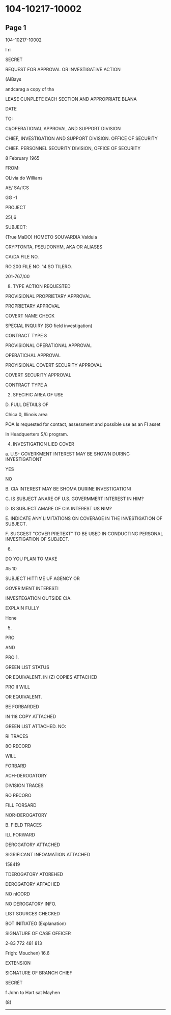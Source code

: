 # 104-10217-10002

## Page 1

104-10217-10002

I ri

SECRET

REQUEST FOR APPROVAL OR INVESTIGATIVE ACTION

(AlBays

andcarag a copy of tha

LEASE CUNPLETE EACH SECTION AND APPROPRIATE BLANA

DATE

TO:

CI/OPERATIONAL APPROVAL AND SUPPORT DIVISION

CHIEF, INVESTIGATION AND SUPPORT DIVISION. OFFICE OF SECURITY

CHIEF. PERSONNEL SECURITY DIVISION, OFFICE OF SECURITY

8 February 1965

FROM:

OLivia do Willians

AE/ SA/ICS

GG -1

PROJECT

25),6

SUBJECT:

(True MaDO) HOMETO SOUVARDIA Valduia

CRYPTONTA, PSEUDONYM, AKA OR ALIASES

CA/DA FILE NO.

RO 200 FILE NO. 14 SO TILERO.

201-767/00

8. TYPE ACTION REQUESTED

PROVISIONAL PROPRIETARY APPROVAL

PROPRIETARY APPROVAL

COVERT NAME CHECK

SPECIAL INQUIRY (SO field investigation)

CONTRACT TYPE 8

PROVISIONAL OPERATIONAL APPROVAL

OPERATICHAL APPROVAL

PROYISIONAL COVERT SECURITY APPROVAL

COVERT SECURITY APPROVAL

CONTRACT TYPE A

2. SPECIFIC AREA OF USE

D. FULL DETAILS OF

Chica 0, Illinois area

POA Is requested for contact, assessment and possible use as an FI asset

In Headquerters S/ü program.

4. INVESTIGATION LIED COVER

a. U.S- GOVERKMENT INTEREST MAY BE SHOWN DURING INYESTIGATIONT

YES

NO

B. CIA INTEREST MAY BE SHOMA DURINE INVESTIGATIONI

C. IS SUBJECT ANARE OF U.S. GOVERMMERT INTEREST IN HIM?

D. IS SUBJECT AMARE OF CIA INTEREST US NIM?

E. INDICATE ANY LIMITATIONS ON COVERAGE IN THE INVESTIGATION OF SUBJECT.

F. SUGGEST "COVER PRETEXT" TO BE USED IN CONDUCTING PERSONAL INVESTIGATION OF SUBJECT.

6.

DO YOU PLAN TO MAKE

#5 10

SUBJECT HITTIME UF AGENCY OR

GOVERIMENT INTERESTI

INVESTEGATION OUTSIDE CIA.

EXPLAIN FULLY

Hone

5.

PRO

AND

PRO 1.

GREEN LIST STATUS

OR EQUIVALENT. IN (Z) COPIES ATTACHED

PRO II WILL

OR EQUIVALENT.

BE FORBARDED

IN 118 COPY ATTACHED

GREEN LIST ATTACHED. NO:

RI TRACES

8O RECORD

WILL

FORBARD

ACH-DEROGATORY

DIVISION TRACES

RO RECORO

FILL FORSARD

NOR-DEROGATORY

B. FIELD TRACES

ILL FORWARD

DEROGATORY ATTACHED

SIGRIFICANT INFOAMATION ATTACHED

158419

TDEROGATORY ATOREHED

DEROGATORY AFFACHED

NO nICORD

NO DEROGATORY INFO.

LIST SOURCES CHECKED

BOT INITIATEO (Explanation)

SIGNATURE OF CASE OFEICER

2-83 772 481 813

Frigh: Mouchen) 16.6

EXTENSION

SIGNATURE OF BRANCH CHIEF

SECRÉT

f John to Hart sat Mayhen

(8)

---

